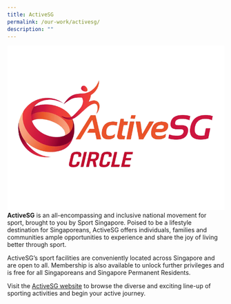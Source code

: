 ```yaml
---
title: ActiveSG
permalink: /our-work/activesg/
description: ""
---
```


![](/images/ActiveSG%20Circle%20Logo%20Cropped.png)
**ActiveSG** is an all-encompassing and inclusive national movement for sport, brought to you by Sport Singapore. Poised to be a lifestyle destination for Singaporeans, ActiveSG offers individuals, families and communities ample opportunities to experience and share the joy of living better through sport. 

ActiveSG’s sport facilities are conveniently located across Singapore and are open to all. Membership is also available to unlock further privileges and is free for all Singaporeans and Singapore Permanent Residents. 

Visit the [ActiveSG website](https://www.myactivesg.com/) to browse the diverse and exciting line-up of sporting activities and begin your active journey.